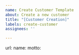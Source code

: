 ```yaml
---
name: Create Customer Template
about: Create a new customer
title: "[Customer Creation]"
labels: create-customer
assignees: ''

---
```


url:
name:
motto:
